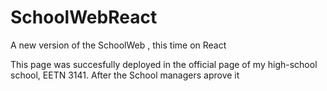 # SchoolWebReact
A new version of the SchoolWeb , this time on React

This page was succesfully deployed in the official page of my high-school school, EETN 3141. After the School managers aprove it
